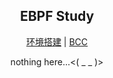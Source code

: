 <div align="center">

<h2>EBPF Study</h2>

[环境搭建](./SETUP.md) | [BCC](./bcc)

nothing here...<( \_ \_ )>

</div>
